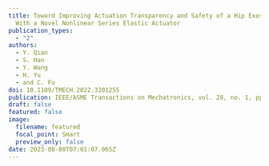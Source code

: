 ```yaml
---
title: Toward Improving Actuation Transparency and Safety of a Hip Exoskeleton
  With a Novel Nonlinear Series Elastic Actuator
publication_types:
  - "2"
authors:
  - Y. Qian
  - S. Han
  - Y. Wang
  - H. Yu
  - and C. Fu
doi: 10.1109/TMECH.2022.3201255
publication: IEEE/ASME Transactions on Mechatronics, vol. 28, no. 1, pp. 417-428, Feb. 2023
draft: false
featured: false
image:
  filename: featured
  focal_point: Smart
  preview_only: false
date: 2023-08-08T07:01:07.065Z
---
```

